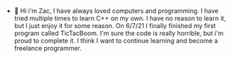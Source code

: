 - 👋 Hi i'm Zac, I have always loved computers and programming. 
I have tried multiple times to learn C++ on my own. 
I have no reason to learn it, but I just enjoy it for some reason.
On 6/7/21 I finally finished my first program called TicTacBoom.
I'm sure the code is really horrible, but i'm proud to complete it.
I think I want to continue learning and become a freelance programmer.
